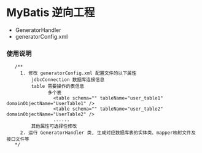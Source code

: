 # MyBatis 逆向工程
 - GeneratorHandler
 - generatorConfig.xml
 
 ### 使用说明
 ```mysql
    /**
      1. 修改 generatorConfig.xml 配置文件的以下属性 
          jdbcConnection 数据库连接信息
          table 需要操作的表信息
                多个表   
                  <table schema="" tableName="user_table1" domainObjectName="UserTable1" />
                  <table schema="" tableName="user_table2" domainObjectName="UserTable2" />
                  ......
          其他属性可选择性修改
      2. 运行 GeneratorHandler 类, 生成对应数据库表的实体类、mapper映射文件及接口文件等                   
    */

```